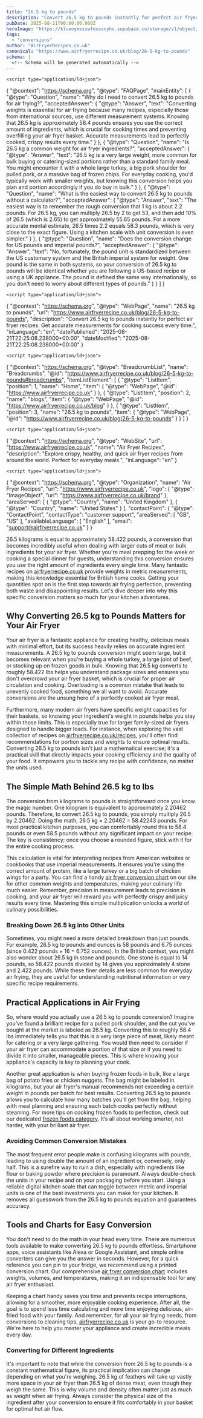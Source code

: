 ```yaml
---
title: "26.5 kg to pounds"
description: "Convert 26.5 kg to pounds instantly for perfect air fryer recipes. Get accurate measurements for cooking success every time."
pubDate: 2025-08-21T00:00:00.000Z
heroImage: "https://klueoymssxwfnxsvcyhv.supabase.co/storage/v1/object/public/Shmucket/26-5-kg-to-pounds.webp"
tags:
  - "conversions"
author: "AirFryerRecipes.co.uk"
canonical: "https://www.airfryerrecipe.co.uk/blog/26-5-kg-to-pounds"
schema: |
  <!-- Schema will be generated automatically -->
---
```

<script type="application/ld+json">
{
    "@context": "https://schema.org",
    "@type": "BlogPosting",
    "url": "https://www.airfryerrecipe.co.uk/blog/26-5-kg-to-pounds",
    "mainEntityOfPage": {
        "@type": "WebPage",
        "@id": "https://www.airfryerrecipe.co.uk/blog/26-5-kg-to-pounds"
    },
    "headline": "Quick 26.5 kg to Pounds Conversion for Air Fryer Cooking",
    "description": "Convert 26.5 kg to pounds instantly for perfect air fryer recipes. Get accurate measurements for cooking success every time.",
    "author": {
        "@type": "Person",
        "name": "AirFryerRecipes.co.uk",
        "url": "https://www.airfryerrecipe.co.uk/about",
        "image": {
            "@type": "ImageObject",
            "url": "https://klueoymssxwfnxsvcyhv.supabase.co/storage/v1/object/public/Shmucket/Me.jpg"
        }
    },
    "publisher": {
        "@type": "Organization",
        "name": "Air Fryer Recipe",
        "logo": {
            "@type": "ImageObject",
            "url": "https://cdn.prod.website-files.com/68224a465dfe9a7ab4f57570/6844191451a8b2f1e37e63cc_Untitled%20design%20-%202025-06-05T205644.948%20(1).png"
        }
    },
    "datePublished": "2025-08-21T22:25:08.238Z",
    "dateModified": "2025-08-21T22:25:08.238Z",
    "image": {
        "@type": "ImageObject",
        "url": "https://klueoymssxwfnxsvcyhv.supabase.co/storage/v1/object/public/Shmucket/26-5-kg-to-pounds.webp"
    },
    "about": {
        "@type": "Thing",
        "name": "Conversions"
    },
    "articleSection": "Conversions",
    "inLanguage": "en-GB"
}
</script>

    <script type="application/ld+json">
{
    "@context": "https://schema.org",
    "@type": "FAQPage",
    "mainEntity": [
        {
            "@type": "Question",
            "name": "Why do I need to convert 26.5 kg to pounds for air frying?",
            "acceptedAnswer": {
                "@type": "Answer",
                "text": "Converting weights is essential for air frying because many recipes, especially those from international sources, use different measurement systems. Knowing that 26.5 kg is approximately 58.4 pounds ensures you use the correct amount of ingredients, which is crucial for cooking times and preventing overfilling your air fryer basket. Accurate measurements lead to perfectly cooked, crispy results every time."
            }
        },
        {
            "@type": "Question",
            "name": "Is 26.5 kg a common weight for air fryer ingredients?",
            "acceptedAnswer": {
                "@type": "Answer",
                "text": "26.5 kg is a very large weight, more common for bulk buying or catering-sized portions rather than a standard family meal. You might encounter it with a whole large turkey, a big pork shoulder for pulled pork, or a massive bag of frozen chips. For everyday cooking, you'd typically work with smaller weights, but knowing this conversion helps you plan and portion accordingly if you do buy in bulk."
            }
        },
        {
            "@type": "Question",
            "name": "What is the easiest way to convert 26.5 kg to pounds without a calculator?",
            "acceptedAnswer": {
                "@type": "Answer",
                "text": "The easiest way is to remember the rough conversion that 1 kg is about 2.2 pounds. For 26.5 kg, you can multiply 26.5 by 2 to get 53, and then add 10% of 26.5 (which is 2.65) to get approximately 55.65 pounds. For a more accurate mental estimate, 26.5 times 2.2 equals 58.3 pounds, which is very close to the exact figure. Using a kitchen scale with unit conversion is even simpler."
            }
        },
        {
            "@type": "Question",
            "name": "Does the conversion change for US pounds and imperial pounds?",
            "acceptedAnswer": {
                "@type": "Answer",
                "text": "No, fortunately, the pound unit is standardized between the US customary system and the British imperial system for weight. One pound is the same in both systems, so your conversion of 26.5 kg to pounds will be identical whether you are following a US-based recipe or using a UK appliance. The pound is defined the same way internationally, so you don't need to worry about different types of pounds."
            }
        }
    ]
}
</script>

    <script type="application/ld+json">
{
    "@context": "https://schema.org",
    "@type": "WebPage",
    "name": "26.5 kg to pounds",
    "url": "https://www.airfryerrecipe.co.uk/blog/26-5-kg-to-pounds",
    "description": "Convert 26.5 kg to pounds instantly for perfect air fryer recipes. Get accurate measurements for cooking success every time.",
    "inLanguage": "en",
    "datePublished": "2025-08-21T22:25:08.238000+00:00",
    "dateModified": "2025-08-21T22:25:08.238000+00:00"
}
</script>

    <script type="application/ld+json">
{
    "@context": "https://schema.org",
    "@type": "BreadcrumbList",
    "name": "Breadcrumbs",
    "@id": "https://www.airfryerrecipe.co.uk/blog/26-5-kg-to-pounds#breadcrumbs",
    "itemListElement": [
        {
            "@type": "ListItem",
            "position": 1,
            "name": "Home",
            "item": {
                "@type": "WebPage",
                "@id": "https://www.airfryerrecipe.co.uk"
            }
        },
        {
            "@type": "ListItem",
            "position": 2,
            "name": "blogs",
            "item": {
                "@type": "WebPage",
                "@id": "https://www.airfryerrecipe.co.uk/blog"
            }
        },
        {
            "@type": "ListItem",
            "position": 3,
            "name": "26.5 kg to pounds",
            "item": {
                "@type": "WebPage",
                "@id": "https://www.airfryerrecipe.co.uk/blog/26-5-kg-to-pounds"
            }
        }
    ]
}
</script>

    <script type="application/ld+json">
{
    "@context": "https://schema.org",
    "@type": "WebSite",
    "url": "https://www.airfryerrecipe.co.uk",
    "name": "Air Fryer Recipes",
    "description": "Explore crispy, healthy, and quick air fryer recipes from around the world. Perfect for everyday meals.",
    "inLanguage": "en"
}
</script>

    <script type="application/ld+json">
{
    "@context": "https://schema.org",
    "@type": "Organization",
    "name": "Air Fryer Recipes",
    "url": "https://www.airfryerrecipe.co.uk",
    "logo": {
        "@type": "ImageObject",
        "url": "https://www.airfryerrecipe.co.uk/brand"
    },
    "areaServed": [
        {
            "@type": "Country",
            "name": "United Kingdom"
        },
        {
            "@type": "Country",
            "name": "United States"
        }
    ],
    "contactPoint": {
        "@type": "ContactPoint",
        "contactType": "customer support",
        "areaServed": [
            "GB",
            "US"
        ],
        "availableLanguage": [
            "English"
        ],
        "email": "support@airfryerrecipe.co.uk"
    }
}
</script>

<p>26.5 kilograms is equal to approximately 58.422 pounds, a conversion that becomes incredibly useful when dealing with larger cuts of meat or bulk ingredients for your air fryer. Whether you're meal prepping for the week or cooking a special dinner for guests, understanding this conversion ensures you use the right amount of ingredients every single time. Many fantastic recipes on <a href="https://www.airfryerrecipe.co.uk">airfryerrecipe.co.uk</a> provide weights in metric measurements, making this knowledge essential for British home cooks. Getting your quantities spot on is the first step towards air frying perfection, preventing both waste and disappointing results. Let's dive deeper into why this specific conversion matters so much for your kitchen adventures.</p>

<h2>Why Converting 26.5 kg to Pounds Matters for Your Air Fryer</h2>
<p>Your air fryer is a fantastic appliance for creating healthy, delicious meals with minimal effort, but its success heavily relies on accurate ingredient measurements. A 26.5 kg to pounds conversion might seem large, but it becomes relevant when you're buying a whole turkey, a large joint of beef, or stocking up on frozen goods in bulk. Knowing that 26.5 kg converts to roughly 58.422 lbs helps you understand package sizes and ensures you don't overcrowd your air fryer basket, which is crucial for proper air circulation and cooking. Overloading is a common mistake that leads to unevenly cooked food, something we all want to avoid. Accurate conversions are the unsung hero of a perfectly cooked air fryer meal.</p>
<p>Furthermore, many modern air fryers have specific weight capacities for their baskets, so knowing your ingredient's weight in pounds helps you stay within those limits. This is especially true for larger family-sized air fryers designed to handle bigger loads. For instance, when exploring the vast collection of recipes on <a href="https://www.airfryerrecipe.co.uk/recipes">airfryerrecipe.co.uk/recipes</a>, you'll often find recommendations for portion sizes and weights to ensure optimal results. Converting 26.5 kg to pounds isn't just a mathematical exercise; it's a practical skill that directly impacts your cooking efficiency and the quality of your food. It empowers you to tackle any recipe with confidence, no matter the units used.</p>

<h2>The Simple Math Behind 26.5 kg to lbs</h2>
<p>The conversion from kilograms to pounds is straightforward once you know the magic number. One kilogram is equivalent to approximately 2.20462 pounds. Therefore, to convert 26.5 kg to pounds, you simply multiply 26.5 by 2.20462. Doing the math, 26.5 kg × 2.20462 = 58.42243 pounds. For most practical kitchen purposes, you can comfortably round this to 58.4 pounds or even 58.5 pounds without any significant impact on your recipe. The key is consistency; once you choose a rounded figure, stick with it for the entire cooking process.</p>
<p>This calculation is vital for interpreting recipes from American websites or cookbooks that use imperial measurements. It ensures you're using the correct amount of protein, like a large turkey or a big batch of chicken wings for a party. You can find a handy <a href="https://www.airfryerrecipe.co.uk/air-fryer-conversion-chart">air fryer conversion chart</a> on our site for other common weights and temperatures, making your culinary life much easier. Remember, precision in measurement leads to precision in cooking, and your air fryer will reward you with perfectly crispy and juicy results every time. Mastering this simple multiplication unlocks a world of culinary possibilities.</p>

<h3>Breaking Down 26.5 kg into Other Units</h3>
<p>Sometimes, you might need a more detailed breakdown than just pounds. For example, 26.5 kg to pounds and ounces is 58 pounds and 6.75 ounces (since 0.422 pounds × 16 = 6.752 ounces). In the British context, you might also wonder about 26.5 kg in stone and pounds. One stone is equal to 14 pounds, so 58.422 pounds divided by 14 gives you approximately 4 stone and 2.422 pounds. While these finer details are less common for everyday air frying, they are useful for understanding nutritional information or very specific recipe requirements.</p>

<h2>Practical Applications in Air Frying</h2>
<p>So, where would you actually use a 26.5 kg to pounds conversion? Imagine you’ve found a brilliant recipe for a pulled pork shoulder, and the cut you’ve bought at the market is labeled as 26.5 kg. Converting this to roughly 58.4 lbs immediately tells you that this is a very large piece of meat, likely meant for catering or a very large gathering. You would then need to consider if your air fryer can accommodate a portion of that size or if you need to divide it into smaller, manageable pieces. This is where knowing your appliance's capacity is key to planning your cook.</p>
<p>Another great application is when buying frozen foods in bulk, like a large bag of potato fries or chicken nuggets. The bag might be labeled in kilograms, but your air fryer's manual recommends not exceeding a certain weight in pounds per batch for best results. Converting 26.5 kg to pounds allows you to calculate how many batches you'll get from the bag, helping with meal planning and ensuring each batch cooks perfectly without steaming. For more tips on cooking frozen foods to perfection, check out our dedicated <a href="https://www.airfryerrecipe.co.uk/recipe-category/frozen-foods">frozen foods category</a>. It’s all about working smarter, not harder, with your brilliant air fryer.</p>

<h3>Avoiding Common Conversion Mistakes</h3>
<p>The most frequent error people make is confusing kilograms with pounds, leading to using double the amount of an ingredient or, conversely, only half. This is a surefire way to ruin a dish, especially with ingredients like flour or baking powder where precision is paramount. Always double-check the units in your recipe and on your packaging before you start. Using a reliable digital kitchen scale that can toggle between metric and imperial units is one of the best investments you can make for your kitchen. It removes all guesswork from the 26.5 kg to pounds equation and guarantees accuracy.</p>

<h2>Tools and Charts for Easy Conversion</h2>
<p>You don't need to do the math in your head every time. There are numerous tools available to make converting 26.5 kg to pounds effortless. Smartphone apps, voice assistants like Alexa or Google Assistant, and simple online converters can give you the answer in seconds. However, for a quick reference you can pin to your fridge, we recommend using a printed conversion chart. Our comprehensive <a href="https://www.airfryerrecipe.co.uk/air-fryer-conversion-chart">air fryer conversion chart</a> includes weights, volumes, and temperatures, making it an indispensable tool for any air fryer enthusiast.</p>
<p>Keeping a chart handy saves you time and prevents recipe interruptions, allowing for a smoother, more enjoyable cooking experience. After all, the goal is to spend less time calculating and more time enjoying delicious, air-fried food with your family. And remember, for all your air frying needs, from conversions to cleaning tips, <a href="https://www.airfryerrecipe.co.uk">airfryerrecipe.co.uk</a> is your go-to resource. We're here to help you master your appliance and create incredible meals every day.</p>

<h3>Converting for Different Ingredients</h3>
<p>It's important to note that while the conversion from 26.5 kg to pounds is a constant mathematical figure, its practical implication can change depending on what you're weighing. 26.5 kg of feathers will take up vastly more space in your air fryer than 26.5 kg of dense meat, even though they weigh the same. This is why volume and density often matter just as much as weight when air frying. Always consider the physical size of the ingredient after your conversion to ensure it fits comfortably in your basket for optimal hot air flow.</p>
